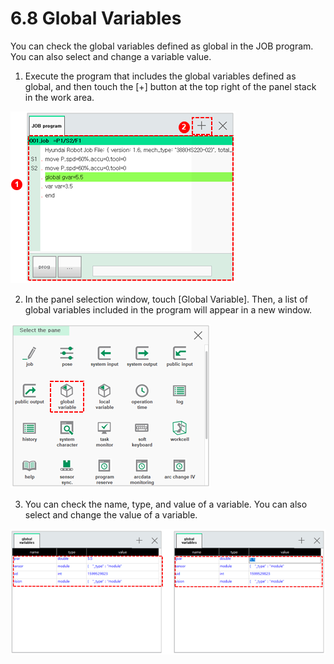 # 6.8 Global Variables

You can check the global variables defined as global in the JOB program. You can also select and change a variable value.

1.	Execute the program that includes the global variables defined as global, and then touch the \[+\] button at the top right of the panel stack in the work area.

![](../_assets/image%20%28455%29.png)

2.	In the panel selection window, touch \[Global Variable\]. Then, a list of global variables included in the program will appear in a new window.

![](../_assets/image%20%28470%29.png)

3.	You can check the name, type, and value of a variable. You can also select and change the value of a variable.

![](../_assets/image%20%28462%29.png)

